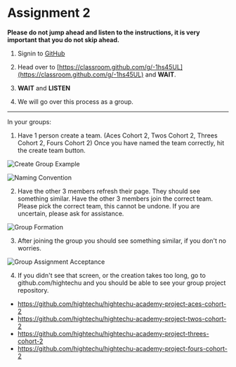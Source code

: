 # Assignment 2

**Please do not jump ahead and listen to the instructions, it is very important that you do not skip ahead.**

1. Signin to [GitHub](https://github.com/login)

2. Head over to [https://classroom.github.com/g/-1hs45UL](https://classroom.github.com/g/-1hs45UL) and **WAIT**.

3. **WAIT** and **LISTEN** 

4. We will go over this process as a group.

---

In your groups: 

1. Have 1 person create a team. (Aces Cohort 2, Twos Cohort 2, Threes Cohort 2, Fours Cohort 2) Once you have named the team correctly, hit the create team button. 

![Create Group Example](https://github.com/hightechu/hightechu-spring2019/blob/master/week2/images/group-example-1.png)

![Naming Convention](https://github.com/hightechu/hightechu-spring2019/blob/master/week2/images/group-example-2.png)

2. Have the other 3 members refresh their page. They should see something similar. Have the other 3 members join the correct team. Please pick the correct team, this cannot be undone. If you are uncertain, please ask for assistance.

![Group Formation](https://github.com/hightechu/hightechu-spring2019/blob/master/week2/images/group-example-3.png)

3. After joining the group you should see something similar, if you don't no worries.

![Group Assignment Acceptance](https://github.com/hightechu/hightechu-spring2019/blob/master/week2/images/group-example-4.png)

4. If you didn't see that screen, or the creation takes too long, go to github.com/hightechu and you should be able to see your group project repository. 

* https://github.com/hightechu/hightechu-academy-project-aces-cohort-2
* https://github.com/hightechu/hightechu-academy-project-twos-cohort-2
* https://github.com/hightechu/hightechu-academy-project-threes-cohort-2
* https://github.com/hightechu/hightechu-academy-project-fours-cohort-2
